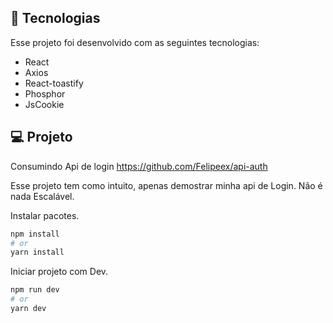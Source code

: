 ## 🚀 Tecnologias

Esse projeto foi desenvolvido com as seguintes tecnologias:

- React
- Axios
- React-toastify
- Phosphor
- JsCookie

## 💻 Projeto

Consumindo Api de login https://github.com/Felipeex/api-auth

Esse projeto tem como intuito, apenas demostrar minha api de Login. Não é nada Escalável.

Instalar pacotes.

```sh
npm install
# or
yarn install
```

Iniciar projeto com Dev.

```sh
npm run dev
# or
yarn dev
```